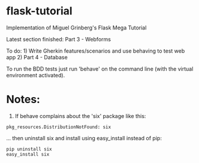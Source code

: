 flask-tutorial
==============

Implementation of Miguel Grinberg's Flask Mega Tutorial

Latest section finished: Part 3 - Webforms

To do: 1) Write Gherkin features/scenarios and use behaving to test web app
       2) Part 4 - Database


To run the BDD tests just run 'behave' on the command line (with the virtual environment activated).

# Notes:

1. If behave complains about the 'six' package like this:
```
pkg_resources.DistributionNotFound: six
```
... then uninstall six and install using easy_install instead of pip:

```
pip uninstall six
easy_install six
```